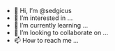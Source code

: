 - 👋 Hi, I’m @sedgicus
- 👀 I’m interested in ...
- 🌱 I’m currently learning ...
- 💞️ I’m looking to collaborate on ...
- 📫 How to reach me ...

<!---
sedgicus/sedgicus is a ✨ special ✨ repository because its `README.md` (this file) appears on your GitHub profile.
You can click the Preview link to take a look at your changes.
--->
